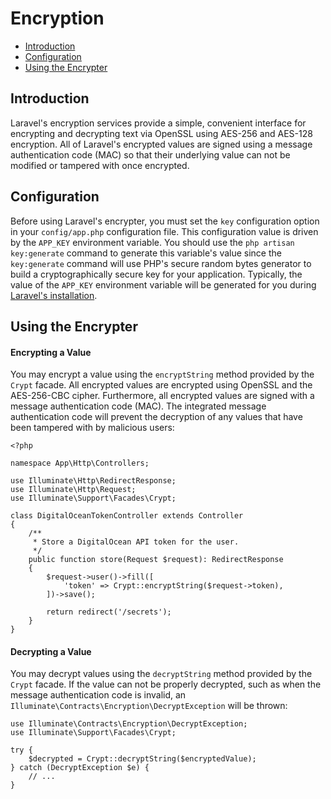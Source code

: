 # Encryption

- [Introduction](#introduction)
- [Configuration](#configuration)
- [Using the Encrypter](#using-the-encrypter)

<a name="introduction"></a>

## Introduction

Laravel's encryption services provide a simple, convenient interface for
encrypting and decrypting text via OpenSSL using AES-256 and AES-128 encryption.
All of Laravel's encrypted values are signed using a message authentication
code (MAC) so that their underlying value can not be modified or tampered with
once encrypted.

<a name="configuration"></a>

## Configuration

Before using Laravel's encrypter, you must set the `key` configuration option in
your `config/app.php` configuration file. This configuration value is driven by
the `APP_KEY` environment variable. You should use
the `php artisan key:generate` command to generate this variable's value since
the `key:generate` command will use PHP's secure random bytes generator to build
a cryptographically secure key for your application. Typically, the value of
the `APP_KEY` environment variable will be generated for you
during [Laravel's installation](installation.md).

<a name="using-the-encrypter"></a>

## Using the Encrypter

<a name="encrypting-a-value"></a>

#### Encrypting a Value

You may encrypt a value using the `encryptString` method provided by the `Crypt`
facade. All encrypted values are encrypted using OpenSSL and the AES-256-CBC
cipher. Furthermore, all encrypted values are signed with a message
authentication code (MAC). The integrated message authentication code will
prevent the decryption of any values that have been tampered with by malicious
users:

    <?php

    namespace App\Http\Controllers;

    use Illuminate\Http\RedirectResponse;
    use Illuminate\Http\Request;
    use Illuminate\Support\Facades\Crypt;

    class DigitalOceanTokenController extends Controller
    {
        /**
         * Store a DigitalOcean API token for the user.
         */
        public function store(Request $request): RedirectResponse
        {
            $request->user()->fill([
                'token' => Crypt::encryptString($request->token),
            ])->save();

            return redirect('/secrets');
        }
    }

<a name="decrypting-a-value"></a>

#### Decrypting a Value

You may decrypt values using the `decryptString` method provided by the `Crypt`
facade. If the value can not be properly decrypted, such as when the message
authentication code is invalid,
an `Illuminate\Contracts\Encryption\DecryptException` will be thrown:

    use Illuminate\Contracts\Encryption\DecryptException;
    use Illuminate\Support\Facades\Crypt;

    try {
        $decrypted = Crypt::decryptString($encryptedValue);
    } catch (DecryptException $e) {
        // ...
    }
